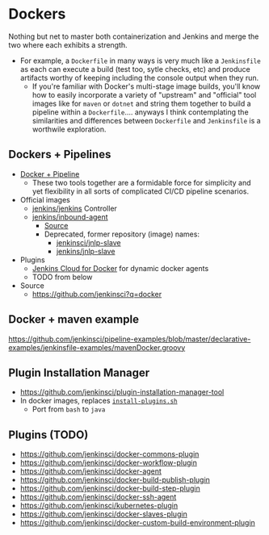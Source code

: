 # Dockers

Nothing but net to master both containerization and Jenkins and merge the two where each exhibits a strength.
- For example, a `Dockerfile` in many ways is very much like a `Jenkinsfile` as each can execute a build (test too, sytle checks, etc) and produce artifacts worthy of keeping including the console output when they run. 
  - If you're familiar with Docker's multi-stage image builds, you'll know how to easily incorporate a variety of "upstream" and "official" tool images like for `maven` or `dotnet` and string them together to build a pipeline within a `Dockerfile`.... anyways I think contemplating the similarities and differences between `Dockerfile` and `Jenkinsfile` is a worthwile exploration. 


## Dockers + Pipelines

- [Docker + Pipeline](https://www.jenkins.io/doc/book/pipeline/docker)
  - These two tools together are a formidable force for simplicity and yet flexibility in all sorts of complicated CI/CD pipeline scenarios.
- Official images
  - [jenkins/jenkins](https://github.com/jenkinsci/docker) Controller
  - [jenkins/inbound-agent](https://hub.docker.com/r/jenkins/inbound-agent/)
    - [Source](https://github.com/jenkinsci/docker-inbound-agent)
    - Deprecated, former repository (image) names: 
      - [jenkinsci/jnlp-slave](https://hub.docker.com/r/jenkinsci/jnlp-slave)
      - [jenkins/jnlp-slave](https://hub.docker.com/r/jenkins/jnlp-slave)
- Plugins
  - [Jenkins Cloud for Docker](https://github.com/jenkinsci/docker-plugin) for dynamic docker agents
  - TODO from below
- Source
  - https://github.com/jenkinsci?q=docker


## Docker + maven example
https://github.com/jenkinsci/pipeline-examples/blob/master/declarative-examples/jenkinsfile-examples/mavenDocker.groovy


## Plugin Installation Manager

- <https://github.com/jenkinsci/plugin-installation-manager-tool>
- In docker images, replaces [`install-plugins.sh`](https://github.com/jenkinsci/docker/blob/master/install-plugins.sh)
  - Port from `bash` to `java`  


## Plugins (TODO)

- https://github.com/jenkinsci/docker-commons-plugin
- https://github.com/jenkinsci/docker-workflow-plugin
- https://github.com/jenkinsci/docker-agent
- https://github.com/jenkinsci/docker-build-publish-plugin
- https://github.com/jenkinsci/docker-build-step-plugin
- https://github.com/jenkinsci/docker-ssh-agent
- https://github.com/jenkinsci/kubernetes-plugin
- https://github.com/jenkinsci/docker-slaves-plugin
- https://github.com/jenkinsci/docker-custom-build-environment-plugin
